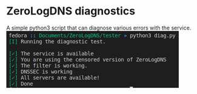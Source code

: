 # ZeroLogDNS diagnostics

A simple python3 script that can diagnose various errors with the service.
![Screenshot](https://raw.githubusercontent.com/ZeroLogDNS/diag/main/image.png)
